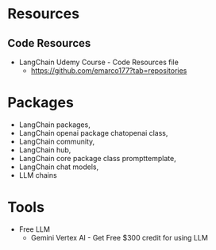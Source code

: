 # Resources
## Code Resources
- LangChain Udemy Course - Code Resources file
  - https://github.com/emarco177?tab=repositories

# Packages
- LangChain packages,
- LangChain openai package chatopenai class,
- LangChain community,
- LangChain hub,
- LangChain core package class prompttemplate,
- LangChain chat models,
- LLM chains

# Tools 
- Free LLM
  - Gemini Vertex AI - Get Free $300 credit for using LLM
  
 

